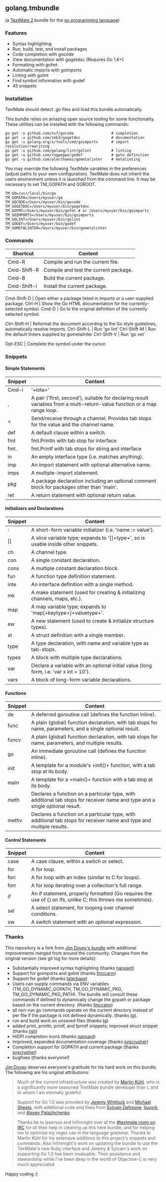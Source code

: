 ## golang.tmbundle
(a [TextMate 2](https://github.com/textmate/textmate) bundle for the [go programming language](https://golang.org))

### Features

- Syntax highlighting
- Run, build, test, and install packages
- Code completion with gocode
- View documentation with gogetdoc (Requires Go 1.6+)
- Formatting with gofmt
- Automatic imports with goimports
- Linting with golint
- Find symbol information with godef
- 45 snippets

### Installation
TextMate should detect .go files and load this bundle automatically.

This bundle relies on amazing open source tooling for some functionality. These utilities can be installed with the following commands:

	go get -u github.com/nsf/gocode					# completion
	go get -u github.com/zmb3/gogetdoc				# documentation
	go get -u golang.org/x/tools/cmd/goimports		# import resolution/rewriting
	go get -u github.com/golang/lint/golint			# linting
	go get -u github.com/rogpeppe/godef				# goto definition
	go get -u github.com/alecthomas/gometalinter	# metalinting

You may override the following TextMate variables in the preferences (adjust paths to your own configuration). TextMate does not inherit the users environment unless it is launched from the command line. It may be necessary to set TM_GOPATH and GOROOT.

	TM_GO=/usr/local/bin/go
	TM_GOPATH=/Users/myuser/go
	TM_GOCODE=/Users/myuser/bin/gocode
	TM_GOGETDOC=/Users/myuser/bin/gogetdoc
	TM_GOFMT=/Users/myuser/bin/gofmt # or /Users/myuser/bin/goimports
	TM_GOIMPORTS=/Users/myuser/bin/goimports
	TM_GOLINT=/Users/myuser/bin/golint
	TM_GODEF=/Users/myuser/bin/godef
	TM_GOMETALINTER=/Users/myuser/bin/gometalinter

### Commands

Shortcut		|	Content
------- 		|	-------
Cmd-R			|	Compile and run the current file.
Cmd-Shift-R		|	Compile and test the current package.
Cmd-B			|	Build the current package.
Cmd-Shift-I		|	Install the current package.

Cmd-Shift-D		|	Open either a package listed in imports or a user-supplied package.
Ctrl-H			|	Show the Go HTML documentation for the currently-selected symbol.
Cmd-D			|	Go to the original definition of the currently selected symbol.

Ctrl-Shift-H	|	Reformat the document according to the Go style guidelines, automatically resolve imports.
Ctrl-Shift-L	|	Run 'go lint'
Ctrl-Shift-M	|	Run the default linters supplied by gometalinter
Ctrl-Shift-V	|	Run 'go vet'

Opt-ESC			|	Complete the symbol under the cursor.

### Snippets

#### Simple Statements

Snippet		|	Content
------- 	|	-------
Cmd-i		|	'+iota+'
,			|	A pair ('first, second'), suitable for declaring result variables from a multi-return-value function or a map range loop.
<			|	Send/receive through a channel. Provides tab stops for the value and the channel name.
def			|	A default clause within a switch.
fmt			|	fmt.Println with tab stop for interface
fmt.		|	fmt.Printf with tab stops for string and interface
in			|	An empty interface type (i.e. matches anything).
imp			|	An import statement with optional alternative name.
imps		|	A multiple-import statement.
pkg			|	A package declaration including an optional comment block for packages other than 'main'.
ret			|	A return statement with optional return value.

#### Initializers and Declarations

Snippet		|	Content
------- 	|	-------
:			|	A short-form variable initializer (i.e. 'name := value').
\[\]		|	A slice variable type; expands to '[]+type+', so is usable inside other snippets.
ch			|	A channel type.
con			|	A single constant declaration.
cons		|	A multiple constant declaration block.
fun			|	A function type definition statement.
inte		|	An interface definition with a single method.
mk			|	A make statement (used for creating & initializing channels, maps, etc.).
map			|	A map variable type; expands to 'map[+keytype+]+valuetype+'.
ew			|	A new statement (used to create & initialize structure types).
st			|	A struct definition with a single member.
type		|	A type declaration, with name and variable type as tab-stops.
types		|	A block with multiple type declarations.
var			|	Declare a variable with an optional initial value (long form, i.e. 'var x int = 10').
vars		|	A block of long-form variable declarations.

#### Functions

Snippet		|	Content
------- 	|	-------
de			|	A deferred goroutine call (defines the function inline).
func		|	A plain (global) function declaration, with tab stops for name, parameters, and a single optional result.
funcv		|	A plain (global) function declaration, with tab stops for name, parameters, and multiple results.
go			|	An immediate goroutine call (defines the function inline).
init		|	A template for a module's +init()+ function, with a tab stop at its body.
main		|	A template for a +main()+ function with a tab stop at its body.
meth		|	Declares a function on a particular type, with additional tab stops for receiver name and type and a single optional result.
methv		|	Declares a function on a particular type, with additional tab stops for receiver name and type and multiple results.

#### Control Statements

Snippet		|	Content
------- 	|	-------
case		|	A case clause, within a switch or select.
for			|	A for loop.
fori		|	A for loop with an index (similar to C for loops).
forr		|	A for loop iterating over a collection's full range.
if			|	An if statement, properly formatted (Go requires the use of {} on ifs, unlike C; this throws me sometimes).
sel			|	A select statement, for looping over channel conditions.
sw			|	A switch statement with an optional expression.

### Thanks

This repository is a fork from [Jim Dovey's bundle](https://github.com/AlanQuatermain/go-tmbundle) with additional improvements merged from around the community.
Changes from the original version (see git log for more details):

- Substantially improved syntax highlighting (thanks [nanoant](https://github.com/nanoant))
- Support for goimports and golint (thanks [fmccann](https://github.com/fmccann))
- Support for godef (thanks [taterbase](https://github.com/taterbase))
- Users can supply commands via ENV variables (TM\_GO\_DYNAMIC\_GOPATH, TM\_GO\_DYNAMIC\_PKG, TM\_GO\_DYNAMIC\_PKG\_PATH). The bundle will consult these commands if defined to dynamically change the gopath or package based on the current directory. (thanks [fmccann](https://github.com/fmccann))
- all non-run go commands operate on the current directory instead of per file if the package is not defined dynamically. (thanks [tg](https://github.com/tg)).
- run and build work on unsaved files (thanks [tg](https://github.com/tg))
- added print, println, printf, and fprintf snippets; improved struct snippet (thanks 
[jish](https://github.com/jish))
- HiDPI completion icons (thanks [nanoant](https://github.com/nanoant))
- Improved, expanded documentation coverage (thanks [syscrusher](https://github.com/syscrusher))
- Completion support for GOPATH and current package (thanks [syscrusher](https://github.com/syscrusher))
- bugfixes (thanks everyone!)

[Jim Dovey](https://github.com/AlanQuatermain) deserves everyone's gratitude for his hard work on this bundle. The following are his original attributions:
>Much of the current infrastructure was created by [Martin Kühl](http://github.com/mkhl), who is a significantly more seasoned TextMate bundle developer than I, and to whom I am eternally grateful.

>Support for Go 1.0 was provided by [Jeremy Whitlock](http://github.com/whitlockjc) and [Michael Sheets](http://github.com/infininight), with additional code and fixes from [Sylvain Defresne](http://github.com/sdefresne), [liuyork](http://github.com/liuyork), and [Alexey Palazhchenko](http://github.com/AlekSi).

>Thanks be to lasersox and Infininight over at the [#textmate room on IRC](irc://irc.freenode.net/textmate) for all their help in cleaning up this here bundle, and for helping me to optimize my regex use in the language grammar.
Thanks to Martin Kühl for his extensive additions to this project's snippets and commands. Also Infininight's work on updating the bundle to use the TextMate's new Ruby interface and Jeremy & Sylvain's work on supporting Go 1.0 has been invaluable. Their assistance and stewardship while I've been deep in the world of Objective-C is very much appreciated.

Happy coding :)
